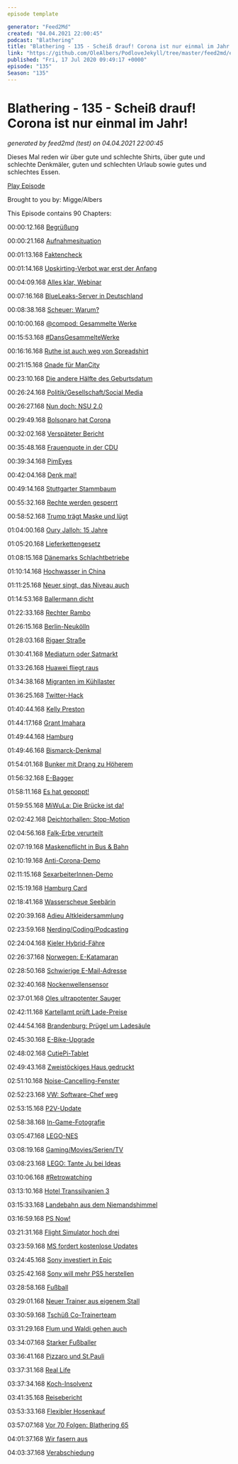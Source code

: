 ```yaml
---
episode template

generator: "Feed2Md"
created: "04.04.2021 22:00:45"
podcast: "Blathering"
title: "Blathering - 135 - Scheiß drauf! Corona ist nur einmal im Jahr!"
link: "https://github.com/OleAlbers/PodloveJekyll/tree/master/feed2md/example/export/seasons/5/2020/7/Blathering - 135 - Scheiß drauf! Corona ist nur einmal im Jahr!.md"
published: "Fri, 17 Jul 2020 09:49:17 +0000"
episode: "135"
Season: "135"
---
```


# Blathering - 135 - Scheiß drauf! Corona ist nur einmal im Jahr!
_generated by feed2md (test) on 04.04.2021 22:00:45_

Dieses Mal reden wir über gute und schlechte Shirts, über gute und schlechte Denkmäler, guten und schlechten Urlaub sowie gutes und schlechtes Essen.

[Play Episode](https://www.blathering.de/podlove/file/1286/s/feed/c/mp3/blathering_135.mp3)

Brought to you by: Migge/Albers

This Episode contains 90 Chapters:


00:00:12.168 [Begrüßung]()

00:00:21.168 [Aufnahmesituation](https://twitter.com/blathering_pod/status/1283674638913077248)

00:01:13.168 [Faktencheck]()

00:01:14.168 [Upskirting-Verbot war erst der Anfang](https://twitter.com/stammtischphilo/status/1282796117269319684)

00:04:09.168 [Alles klar, Webinar](https://twitter.com/fiete_stegers/status/1280835230522380290)

00:07:16.168 [BlueLeaks-Server in Deutschland](https://netzpolitik.org/2020/polizei-daten-aus-den-usa-blueleaks-server-bei-zwickau-beschlagnahmt/)

00:08:38.168 [Scheuer: Warum?](https://twitter.com/berlindirekt/status/1280872499182518274)

00:10:00.168 [@compod: Gesammelte Werke](https://twitter.com/search?q=(from%3Acompod)%20(%40blathering_pod)%20until%3A2020-07-17%20since%3A2020-07-08&src=typed_query&f=live)

00:15:53.168 [#DansGesammelteWerke](https://twitter.com/search?q=(from%3Aevildanwallace)%20(%40blathering_pod)%20until%3A2020-07-17%20since%3A2020-07-08&src=typed_query&f=live)

00:16:16.168 [Ruthe ist auch weg von Spreadshirt](https://twitter.com/stammtischphilo/status/1282239303070953472)

00:21:15.168 [Gnade für ManCity](https://www.spox.com/de/sport/fussball/championsleague/2007/News/cas-urteil-manchester-city-europapokalsperre-financial-fairplay-ex-dfl-mueller-fassungslos.html)

00:23:10.168 [Die andere Hälfte des Geburtsdatum](https://twitter.com/annalist/status/1283516122818650114)

00:26:24.168 [Politik/Gesellschaft/Social Media]()

00:26:27.168 [Nun doch: NSU 2.0](https://taz.de/NSU-20-Drohschreiben/!5699002/)

00:29:49.168 [Bolsonaro hat Corona](https://taz.de/Positiver-Covid-19-Test-bei-Bolsonaro/!5698541/)

00:32:02.168 [Verspäteter Bericht](https://www.spiegel.de/politik/deutschland/mehr-rechtsextreme-horst-seehofer-und-thomas-haldenwang-praesentieren-verfassungsschutzbericht-a-7f972094-15b7-4ed8-8b33-9acea048189b)

00:35:48.168 [Frauenquote in der CDU](https://www.zeit.de/2020/30/cdu-frauenquote-maennerpartei-angela-merkel)

00:39:34.168 [PimEyes](https://netzpolitik.org/2020/gesichter-suchmaschine-pimeyes-schafft-anonymitaet-ab)

00:42:04.168 [Denk mal!](https://www.welt.de/regionales/berlin/article211618473/AfD-Politikerin-von-Storch-verhuellt-Marx-Denkmal.html)

00:49:14.168 [Stuttgarter Stammbaum](https://www.kontextwochenzeitung.de/medien/485/der-falsche-stammbaum-6873.html)

00:55:32.168 [Rechte werden gesperrt](https://www.belltower.news/rechtsextreme-gespraechsstrategien-wie-sich-rechtsextreme-ein-neues-image-geben-101557/)

00:58:52.168 [Trump trägt Maske und lügt](https://www.tagesschau.de/faktenfinder/faktenfinder-trump-rede-101.html)

01:04:00.168 [Oury Jalloh: 15 Jahre](https://taz.de/Aufklaerung-im-Fall-Oury-Jalloh/!5694175/)

01:05:20.168 [Lieferkettengesetz](https://www.zeit.de/wirtschaft/unternehmen/2020-07/lieferkettengesetz-initiative-menschenrecht-sicherung-unternehmen)

01:08:15.168 [Dänemarks Schlachtbetriebe](https://www.augsburger-allgemeine.de/panorama/Fair-statt-billig-Warum-daenische-Schlachthoefe-ein-Vorbild-sind-id57595131.html)

01:10:14.168 [Hochwasser in China](https://www.tagesschau.de/ausland/china-ueberschwemmungen-107.html)

01:11:25.168 [Neuer singt, das Niveau auch](https://www.t-online.de/sport/fussball/bundesliga/id_88217930/fc-bayern-im-urlaub-manuel-neuer-singt-lied-von-rechtsextremer-band.html)

01:14:53.168 [Ballermann dicht](https://twitter.com/NDRinfo/status/1283383569478496256)

01:22:33.168 [Rechter Rambo](https://twitter.com/demokratiemahe/status/1283302644476522499)

01:26:15.168 [Berlin-Neukölln](https://www.tagesspiegel.de/kultur/drohungen-uebergriffe-anschlaege-warum-berlin-neukoelln-ein-rechtsextremismus-problem-hat/25980714.html)

01:28:03.168 [Rigaer Straße](https://twitter.com/LowerClassMag/status/1283025784354017281)

01:30:41.168 [Mediaturn oder Satmarkt](https://twitter.com/derStandardat/status/1282629118924922880)

01:33:26.168 [Huawei fliegt raus](https://twitter.com/derStandardat/status/1283283889440645120)

01:34:38.168 [Migranten im Kühllaster](https://www.mdr.de/sachsen/dresden/freital-pirna/zoll-schleuser-migranten-breitenau-100.html)

01:36:25.168 [Twitter-Hack](https://stadt-bremerhaven.de/twitter-scam-attacke-ist-vermutlich-durch-social-engineering-moeglich-gewesen/)

01:40:44.168 [Kelly Preston](https://de.wikipedia.org/wiki/Kelly_Preston)

01:44:17.168 [Grant Imahara](https://en.wikipedia.org/wiki/Grant_Imahara)

01:49:44.168 [Hamburg]()

01:49:46.168 [Bismarck-Denkmal](https://www.mopo.de/hamburg/radikale-gegenpositionen--bismarck-denkmal--das-sind-die-ideen-fuer-eine-umgestaltung-37003326)

01:54:01.168 [Bunker mit Drang zu Höherem](https://www.mopo.de/hamburg/anwohner-klagt-gegen--gruenen-bunker--scheitert-mega-projekt-auf-dem-heiligengeistfeld--36999636)

01:56:32.168 [E-Bagger](https://www.stadtreinigung.hamburg/ueberuns/presse/archiv/index.html#pm1025)

01:58:11.168 [Es hat gepoppt!](https://twitter.com/heluecht/status/1282712340421586947)

01:59:55.168 [MiWuLa: Die Brücke ist da!](https://www.youtube.com/watch?v=kYsANYtRNm4)

02:02:42.168 [Deichtorhallen: Stop-Motion](https://www.ndr.de/fernsehen/sendungen/hamburg_journal/Ferienprojekt-Kinder-machen-Trickfilme,hamj97444.html)

02:04:56.168 [Falk-Erbe verurteilt](https://www.ndr.de/nachrichten/hamburg/Schuss-auf-Anwalt-Stadtplan-Erbe-Falk-verurteilt,falk156.html)

02:07:19.168 [Maskenpflicht in Bus & Bahn](https://www.ndr.de/fernsehen/sendungen/hamburg_journal/Maskenpflicht-HVV-setzt-auf-Corona-Kontrollen,hamj97506.html)

02:10:19.168 [Anti-Corona-Demo](https://www.ndr.de/fernsehen/sendungen/hamburg_journal/Demo-am-Jungfernstieg,hamj97586.html)

02:11:15.168 [SexarbeiterInnen-Demo](https://www.ndr.de/fernsehen/sendungen/hamburg_journal/Sexarbeiterinnen-protestieren-wegen-Corona,hamj97596.html)

02:15:19.168 [Hamburg Card](https://www.ndr.de/fernsehen/sendungen/hamburg_journal/Einheimische-sollen-Hamburgs-Tourismus-beleben,hamj97682.html)

02:18:41.168 [Wasserscheue Seebärin](https://www.ndr.de/fernsehen/sendungen/hamburg_journal/Hagenbecks-Seebaerenbaby-zeigt-sich-den-Besuchern,hamj97684.html)

02:20:39.168 [Adieu Altkleidersammlung](https://www.ndr.de/fernsehen/sendungen/hamburg_journal/Hamburg-stellt-Altkleidersammlung-ein,hamj97730.html)

02:23:59.168 [Nerding/Coding/Podcasting]()

02:24:04.168 [Kieler Hybrid-Fähre](https://www.ndr.de/nachrichten/schleswig-holstein/Kieler-Faehrgesellschaft-hat-neues-Flaggschiff,hybrid116.html)

02:26:37.168 [Norwegen: E-Katamaran](https://www.golem.de/news/elektromobilitaet-neues-elektroschiff-fuer-fahrten-durch-norwegische-fjorde-2007-149644.html)

02:28:50.168 [Schwierige E-Mail-Adresse](https://twitter.com/stammtischphilo/status/1281196919868530693)

02:32:40.168 [Nockenwellensensor](https://de.wikipedia.org/wiki/Hall-Sensor)

02:37:01.168 [Oles ultrapotenter Sauger](https://twitter.com/stammtischphilo/status/1283665504742367232)

02:42:11.168 [Kartellamt prüft Lade-Preise](https://www.golem.de/news/nach-beschwerden-kartellamt-untersucht-wettbewerb-bei-ladeinfrastruktur-2007-149560.html)

02:44:54.168 [Brandenburg: Prügel um Ladesäule](https://www.golem.de/news/streit-um-strom-elektroautofahrer-pruegeln-sich-um-ladesaeule-2007-149567.html)

02:45:30.168 [E-Bike-Upgrade](https://www.golem.de/news/vekkit-lenkertasche-und-neues-rad-machen-fahrrad-zu-e-bike-2007-149568.html)

02:48:02.168 [CutiePi-Tablet](https://www.golem.de/news/kickstarter-cutiepi-ist-ein-raspberry-pi-tablet-fuer-bastelprojekte-2007-149556.html)

02:49:43.168 [Zweistöckiges Haus gedruckt](https://www.golem.de/news/3d-druck-3d-drucker-baut-zweistoeckiges-haus-2007-149587.html)

02:51:10.168 [Noise-Cancelling-Fenster](https://www.golem.de/news/forschung-aktive-geraeuschunterdrueckung-fuer-fenster-entwickelt-2007-149595.html)

02:52:23.168 [VW: Software-Chef weg](https://www.golem.de/news/car-software-org-volkswagen-entlaesst-software-chef-2007-149597.html)

02:53:15.168 [P2V-Update](https://github.com/OleAlbers/Podcast2Video/releases/tag/1.0.1)

02:58:38.168 [In-Game-Fotografie](https://twitter.com/Berduu/status/1279834338482368513)

03:05:47.168 [LEGO-NES](https://twitter.com/Kotaku_UK/status/1282686241373331456)

03:08:19.168 [Gaming/Movies/Serien/TV]()

03:08:23.168 [LEGO: Tante Ju bei Ideas](https://ideas.lego.com/projects/8b5e0bf9-1f88-4ed7-a7c8-aa70bfa12a72)

03:10:06.168 [#Retrowatching](https://twitter.com/stammtischphilo/status/1282104247211962368)

03:13:10.168 [Hotel Transsilvanien 3](https://de.wikipedia.org/wiki/Hotel_Transsilvanien_3_%E2%80%93_Ein_Monster_Urlaub)

03:15:33.168 [Landebahn aus dem Niemandshimmel](https://twitter.com/stammtischphilo/status/1283175679295737864)

03:16:59.168 [PS Now!](https://www.playstation.com/de-at/explore/playstation-now/ps-now-games/)

03:21:31.168 [Flight Simulator hoch drei](https://www.golem.de/news/microsoft-dreamliner-im-flight-simulator-nur-in-teuerster-version-2007-149617.html)

03:23:59.168 [MS fordert kostenlose Updates](https://www.golem.de/news/xbox-series-x-microsoft-bittet-entwickler-um-kostenlose-grafikupdates-2007-149541.html)

03:24:45.168 [Sony investiert in Epic](https://www.golem.de/news/spielebranche-sony-investiert-250-millionen-us-dollar-in-epic-games-2007-149566.html)

03:25:42.168 [Sony will mehr PS5 herstellen](https://www.golem.de/news/konsolen-sony-will-offenbar-mehr-playstation-5-produzieren-2007-149673.html)

03:28:58.168 [Fußball]()

03:29:01.168 [Neuer Trainer aus eigenem Stall](https://www.fcstpauli.com/news/timo-schultz-ist-neuer-cheftrainer-beim-fc-st-pauli/)

03:30:59.168 [Tschüß Co-Trainerteam](https://twitter.com/fcstpauli/status/1283036616278380554)

03:31:29.168 [Flum und Waldi gehen auch](https://www.fcstpauli.com/news/der-fc-st-pauli-verabschiedet-waldemar-sobota-und-johannes-flum/)

03:34:07.168 [Starker Fußballer](https://twitter.com/SkyFootball/status/1282777996957552642)

03:36:41.168 [Pizzaro und St.Pauli](https://twitter.com/fcstpauli/status/1280505400996122631)

03:37:31.168 [Real Life]()

03:37:34.168 [Koch-Insolvenz](https://twitter.com/stammtischphilo/status/1281535624760233984)

03:41:35.168 [Reisebericht](https://twitter.com/tmigge/status/1283117202166751238)

03:53:33.168 [Flexibler Hosenkauf](https://twitter.com/stammtischphilo/status/1283064485243170817)

03:57:07.168 [Vor 70 Folgen: Blathering 65](https://www.blathering.de/2018/12/blathering-065-die-suesse-versuchung/)

04:01:37.168 [Wir fasern aus]()

04:03:37.168 [Verabschiedung]()


